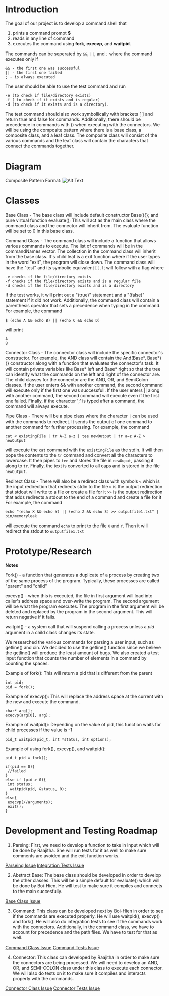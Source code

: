 # Introduction
The goal of our project is to develop a command shell that
1. prints a command prompt **$**
2. reads in any line of command
3. executes the command using **fork**, **execvp**, and **waitpid**. 

The commands can be seperated by ```&&```, ```||```, and ```;``` where the command executes only if
```
&& - the first one was successful
|| - the first one failed
; - is always executed 
```
The user should be able to use the test command and run 
```
-e (to check if file/directory exists) 
-f ( to check if it exists and is regular) 
-d (to check if it exists and is a directory).
```
The test command should also work symbollically with brackets [   ] and return true and false for commands.
Additionally, there should be precedence in commands with () when executing with the connectors.
We will be using the composite pattern where there is a base class, a composite class, and a leaf class. The composite class will consist of the various commands and the leaf class will contain the characters that connect the commands together. 

# Diagram
Composite Pattern
Format: ![Alt Text](https://github.com/cs100/assignment-memoryleak/blob/master/images/cs100.PNG.png)

# Classes
Base Class - The base class will include default constructor Base(){}; and pure virtual function evaluate(); This will act as the main class where the command class and the connector will inherit from. The evaluate function will be set to 0 in this base class. 

Command Class - The command class will include a function that allows various commands to execute. The list of commands will be in the commandNames vector. The collection in the command class will inherit from the base class. It's child leaf is a exit function where if the user types in the word "exit", the program will close down. The command class will have the "test" and its symbolic equivalent [ ]. It will follow with a flag where
```
-e checks if the file/directory exists
-f checks if the file/directory exists and is a regular file
-d checks if the file/directory exists and is a directory
```
If the test works, it will print out a "(true)" statement and a "(false)" statement if it did not work. 
Additionally, the command class will contain a parenthesis operator that sets a precedence when typing in the command. For example, the command
```
$ (echo A && echo B) || (echo C && echo D)
```
will print
```
A
B
```

Connector Class - The connector class will include the specific connector's constructor. For example, the AND class will contain the And(Base*, Base*){} constructor along with a function that evaluates the connector's task. It will contain private variables like Base* left and Base* right so that the tree can identify what the commands on the left and right of the connector are. The child classes for the connector are the AND, OR, and SemiColon classes. If the user enters && with another command, the second command will execute only if the first one was successfull. If the user enters || along with another command, the second command will execute even if the first one failed. Finally, if the character ';' is typed after a command, the command will always execute. 

Pipe Class - There will be a pipe class where the character ```|``` can be used with the commands to redirect. It sends the output of one command to another command for further processing. For example, the command

```
cat < existingFile | tr A-Z a-z | tee newOutput | tr a=z A-Z > newOutput
```
will execute the ```cat``` command with the ```existingFile``` as the stdin. It will then pope the contents to the ```tr``` command and convert all the characters to lowercase. It then pipes to ```tee``` and stores the file in ```newOuput```, passing it along to ```tr```. Finally, the text is converted to all caps and is stored in the file ```newOutput```. 

Redirect Class - There will also be a redirect class with symbols
```<``` which is the input redirection that redirects stdin to the file
```>``` is the output redirection that stdout will write to a file or create a file for it
```>>``` is the output redirection that adds redirects a stdout to the end of a command and create a file for it
For example, the command
```
echo "(echo X && echo Y) || (echo Z && echo S) >> outputfile1.txt" | bin/memoryleak
```
will execute the command ```echo``` to print to the file ```X``` and ```Y```. Then it will redirect the stdout to ```outputfile1.txt```
# Prototype/Research

**Notes**

Fork() - a function that generates a duplicate of a process by creating two of the same process of the program. Typically, these processes are called "parent" and "child"

execvp() - when this is executed, the file in first argument will load into caller's address space and over-write the program. The second argument will be what the program executes. The program in the first argument will be deleted and replaced by the program in the second argument. This will return negative if it fails. 

waitpid() - a system call that will suspend calling a process unless a *pid* argument in a child class changes its state. 

We researched the various commands for parsing a user input, such as getline() and cin. We decided to use the getline() function since we believe the getline() will produce the least amount of bugs. We also created a test input function that counts the number of elements in a command by counting the spaces. 

Example of fork(): This will return a pid that is different from the parent 
```
int pid;
pid = fork();
```
Example of execvp(): This will replace the address space at the current with the new and execute the command. 
```
char* arg[];
execvp(arg[0], arg);
```
Example of waitpid(): Depending on the value of pid, this function waits for child processes if the value is -1
```
pid_t waitpid(pid_t, int *status, int options);
```
Example of using fork(), execvp(), and waitpid():
```
pid_t pid = fork();

if(pid == 0){
 //failed
}
else if (pid > 0){
 int status;
  waitpid(pid, &status, 0);
}
else{
 execvp(//arguments);
 exit();
}
```


# Development and Testing Roadmap
1. Parsing: First, we need to develop a function to take in input which will be done by Raajitha. She will run tests for it as well to make sure comments are avoided and the exit function works. 

[Parseing Issue](https://github.com/cs100/assigment2-rshell/issues/1)
[Integration Tests Issue](https://github.com/cs100/assigment2-rshell/issues/2)

2. Abstract Base: The base class should be developed in order to develop the other classes. This will be a simple default for evaluate() which will be done by Boi-Hien. He will test to make sure it compiles and connects to the main succesfully.

[Base Class Issue](https://github.com/cs100/assigment2-rshell/issues/3) 

3. Command: This class can be developed next by Boi-Hien in order to see if the commands are executed properly. He will use waitpid(), execvp() and fork(). He will also do integration tests to see if the commands work with the connectors.
Additionally, in the command class, we have to account for precedence and the path files. We have to test for that as well. 

[Command Class Issue](https://github.com/cs100/assigment2-rshell/issues/4)
[Command Tests Issue](https://github.com/cs100/assigment2-rshell/issues/5)
 
4. Connector: This class can developed by Raajitha in order to make sure the connectors are being processed. We will need to develop an AND, OR, and SEMI-COLON class under this class to execute each connector. We will also do tests on it to make sure it compiles and interacts properly with the commands. 

[Connector Class Issue](https://github.com/cs100/assigment2-rshell/issues/6)
[Connector Tests Issue](https://github.com/cs100/assigment2-rshell/issues/7) 
